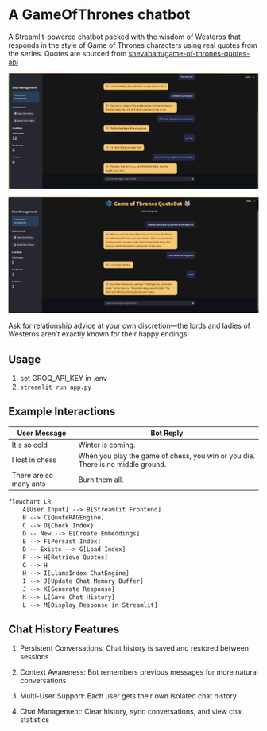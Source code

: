 # A GameOfThrones chatbot 

A Streamlit-powered chatbot packed with the wisdom of Westeros that responds in the style of Game of Thrones characters using real quotes from the series. Quotes are sourced from [shevabam/game-of-thrones-quotes-api](https://github.com/shevabam/game-of-thrones-quotes-api/blob/master/datas.json) .

<p align="center">
  <img src="chateg.png" alt="Game of Thrones Chatbot" width="700"/>
</p>
<p align="center">
  <img src="chateg2.png" alt="Game of Thrones Chatbot" width="700"/>
</p>
Ask for relationship advice at your own discretion—the lords and ladies of Westeros aren’t exactly known for their happy endings!

## Usage
1. set GROQ_API_KEY in .env
2. ```streamlit run app.py```

## Example Interactions

| User Message         | Bot Reply                                 |
|----------------------|-------------------------------------------|
| It's so cold         | Winter is coming.                         |
| I lost in chess      | When you play the game of chess, you win or you die. There is no middle ground. |
| There are so many ants | Burn them all.                          |
```mermaid
flowchart LR
    A[User Input] --> B[Streamlit Frontend]
    B --> C[QuoteRAGEngine]
    C --> D{Check Index}
    D -- New --> E[Create Embeddings]
    E --> F[Persist Index]
    D -- Exists --> G[Load Index]
    F --> H[Retrieve Quotes]
    G --> H
    H --> I[LlamaIndex ChatEngine]
    I --> J[Update Chat Memory Buffer]
    J --> K[Generate Response]
    K --> L[Save Chat History]
    L --> M[Display Response in Streamlit]
```

## Chat History Features
1. Persistent Conversations: Chat history is saved and restored between sessions

2. Context Awareness: Bot remembers previous messages for more natural conversations

3. Multi-User Support: Each user gets their own isolated chat history

4. Chat Management: Clear history, sync conversations, and view chat statistics
